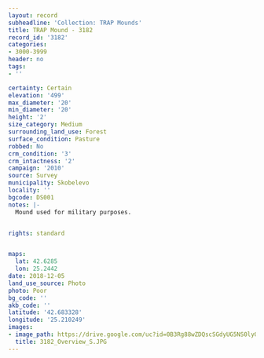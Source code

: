 ```yaml
---
layout: record
subheadline: 'Collection: TRAP Mounds'
title: TRAP Mound - 3182
record_id: '3182'
categories:
- 3000-3999
header: no
tags:
- ''

certainty: Certain
elevation: '499'
max_diameter: '20'
min_diameter: '20'
height: '2'
size_category: Medium
surrounding_land_use: Forest
surface_condition: Pasture
robbed: No
crm_condition: '3'
crm_intactness: '2'
campaign: '2010'
source: Survey
municipality: Skobelevo
locality: ''
bgcode: DS001
notes: |-
  Mound used for military purposes.


rights: standard


maps:
  lat: 42.6285
  lon: 25.2442
date: 2018-12-05
land_use_source: Photo
photo: Poor
bg_code: ''
akb_code: ''
latitude: '42.683328'
longitude: '25.210249'
images:
- image_path: https://drive.google.com/uc?id=0B3Rg88wZDQscSGdyUG5NS0lyQU0
  title: 3182_Overview_S.JPG
---
```

